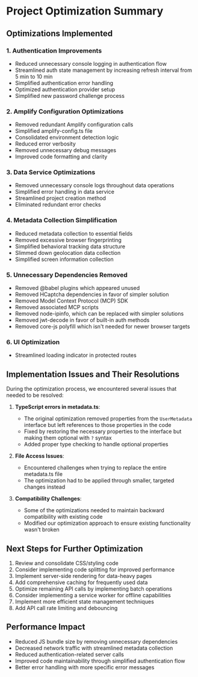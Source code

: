 # Project Optimization Summary

## Optimizations Implemented

### 1. Authentication Improvements
- Reduced unnecessary console logging in authentication flow
- Streamlined auth state management by increasing refresh interval from 5 min to 10 min
- Simplified authentication error handling
- Optimized authentication provider setup
- Simplified new password challenge process

### 2. Amplify Configuration Optimizations
- Removed redundant Amplify configuration calls
- Simplified amplify-config.ts file
- Consolidated environment detection logic
- Reduced error verbosity
- Removed unnecessary debug messages
- Improved code formatting and clarity

### 3. Data Service Optimizations
- Removed unnecessary console logs throughout data operations
- Simplified error handling in data service
- Streamlined project creation method
- Eliminated redundant error checks

### 4. Metadata Collection Simplification
- Reduced metadata collection to essential fields
- Removed excessive browser fingerprinting
- Simplified behavioral tracking data structure
- Slimmed down geolocation data collection
- Simplified screen information collection

### 5. Unnecessary Dependencies Removed
- Removed @babel plugins which appeared unused
- Removed HCaptcha dependencies in favor of simpler solution
- Removed Model Context Protocol (MCP) SDK
- Removed associated MCP scripts
- Removed node-ipinfo, which can be replaced with simpler solutions
- Removed jwt-decode in favor of built-in auth methods
- Removed core-js polyfill which isn't needed for newer browser targets

### 6. UI Optimization
- Streamlined loading indicator in protected routes

## Implementation Issues and Their Resolutions

During the optimization process, we encountered several issues that needed to be resolved:

1. **TypeScript errors in metadata.ts**:
   - The original optimization removed properties from the `UserMetadata` interface but left references to those properties in the code
   - Fixed by restoring the necessary properties to the interface but making them optional with `?` syntax
   - Added proper type checking to handle optional properties

2. **File Access Issues**:
   - Encountered challenges when trying to replace the entire metadata.ts file
   - The optimization had to be applied through smaller, targeted changes instead

3. **Compatibility Challenges**:
   - Some of the optimizations needed to maintain backward compatibility with existing code
   - Modified our optimization approach to ensure existing functionality wasn't broken

## Next Steps for Further Optimization
1. Review and consolidate CSS/styling code
2. Consider implementing code splitting for improved performance
3. Implement server-side rendering for data-heavy pages
4. Add comprehensive caching for frequently used data
5. Optimize remaining API calls by implementing batch operations
6. Consider implementing a service worker for offline capabilities
7. Implement more efficient state management techniques
8. Add API call rate limiting and debouncing

## Performance Impact
- Reduced JS bundle size by removing unnecessary dependencies
- Decreased network traffic with streamlined metadata collection
- Reduced authentication-related server calls
- Improved code maintainability through simplified authentication flow
- Better error handling with more specific error messages
